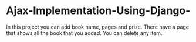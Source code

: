 # Ajax-Implementation-Using-Django-
In this project you can add book name, pages and prize.
There have a page that shows all the book that you added.
You can delete any item.
